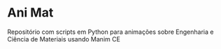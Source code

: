 # Ani Mat

Repositório com scripts em Python para animações sobre Engenharia e Ciência de Materiais usando Manim CE
